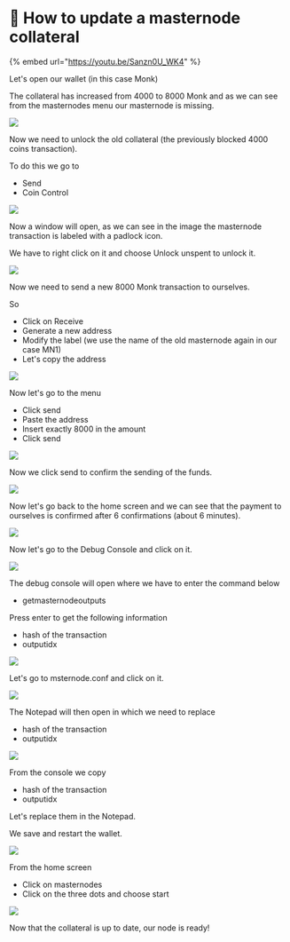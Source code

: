 # 🔸 How to update a masternode collateral

{% embed url="https://youtu.be/Sanzn0U_WK4" %}



Let's open our wallet (in this case Monk)

The collateral has increased from 4000 to 8000 Monk and as we can see from the masternodes menu our masternode is missing.

![](<../../.gitbook/assets/0 (2).png>)

Now we need to unlock the old collateral (the previously blocked 4000 coins transaction).

To do this we go to

* Send
* Coin Control

![](<../../.gitbook/assets/1 (1).png>)

Now a window will open, as we can see in the image the masternode transaction is labeled with a padlock icon.

We have to right click on it and choose Unlock unspent to unlock it.

![](../../.gitbook/assets/2.png)

Now we need to send a new 8000 Monk transaction to ourselves.

So

* Click on Receive
* Generate a new address
* Modify the label (we use the name of the old masternode again in our case MN1)
* Let's copy the address

![](<../../.gitbook/assets/3 (5).png>)

Now let's go to the menu

* Click send
* Paste the address
* Insert exactly 8000 in the amount
* Click send

![](../../.gitbook/assets/4.png)

Now we click send to confirm the sending of the funds.

![](<../../.gitbook/assets/5 (4).png>)

Now let's go back to the home screen and we can see that the payment to ourselves is confirmed after 6 confirmations (about 6 minutes).

![](<../../.gitbook/assets/6 (3).png>)

Now let's go to the Debug Console and click on it.

![](<../../.gitbook/assets/7 (3).png>)

The debug console will open where we have to enter the command below

* getmasternodeoutputs

Press enter to get the following information

* hash of the transaction
* outputidx

![](../../.gitbook/assets/8.png)

Let's go to msternode.conf and click on it.

![](<../../.gitbook/assets/9 (2).png>)

The Notepad will then open in which we need to replace

* hash of the transaction
* outputidx

![](<../../.gitbook/assets/10 (6).png>)

From the console we copy

* hash of the transaction
* outputidx

Let's replace them in the Notepad.

We save and restart the wallet.

![](<../../.gitbook/assets/11 (2).png>)

From the home screen

* Click on masternodes
* Click on the three dots and choose start

![](<../../.gitbook/assets/12 (4).png>)

Now that the collateral is up to date, our node is ready!
